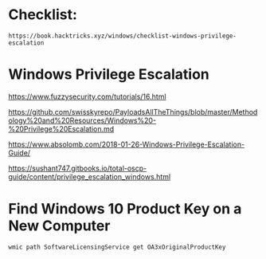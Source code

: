 # Checklist:
```
https://book.hacktricks.xyz/windows/checklist-windows-privilege-escalation
```

# Windows Privilege Escalation

https://www.fuzzysecurity.com/tutorials/16.html

https://github.com/swisskyrepo/PayloadsAllTheThings/blob/master/Methodology%20and%20Resources/Windows%20-%20Privilege%20Escalation.md

https://www.absolomb.com/2018-01-26-Windows-Privilege-Escalation-Guide/

https://sushant747.gitbooks.io/total-oscp-guide/content/privilege_escalation_windows.html


# Find Windows 10 Product Key on a New Computer
```
wmic path SoftwareLicensingService get OA3xOriginalProductKey
```






